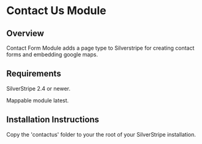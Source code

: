 # Contact Us Module

## Overview

Contact Form Module adds a page type to Silverstripe for creating contact forms and embedding google maps.

## Requirements

SilverStripe 2.4 or newer.

Mappable module latest.

## Installation Instructions

Copy the 'contactus' folder to your the root of your SilverStripe installation.

